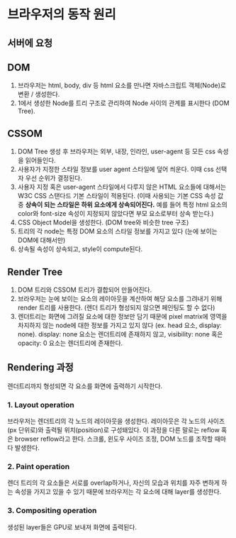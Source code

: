 # 브라우저의 동작 원리

## 서버에 요청

## DOM

1. 브라우저는 html, body, div 등 html 요소를 만나면 자바스크립트 객체(Node)로 변환 / 생성한다.
2. 1에서 생성한 Node를 트리 구조로 관리하여 Node 사이의 관계를 표시한다 (DOM Tree). 

## CSSOM

1. DOM Tree 생성 후 브라우저는 외부, 내장, 인라인, user-agent 등 모든 css 속성을 읽어들인다.
2. 사용자가 지정한 스타일 정보를 user agent 스타일에 덮어 씌운다. 이때 css 선택자 우선 순위가 결정된다.
3. 사용자 지정 혹은 user-agent 스타일에서 다루지 않은 HTML 요소들에 대해서는 W3C CSS 스탠다드 기본 스타일이 적용된다. (이때 사용되는 기본 CSS 속성 값 중 **상속이 되는 스타일은 하위 요소에게 상속되어진다.** 예를 들어 특정 html 요소의 color와 font-size 속성이 지정되지 않았다면 부모 요소로부터 상속 받는다.)
4. CSS Object Model을 생성한다. (DOM tree와 비슷한 tree 구조)
5. 트리의 각 node는 특정 DOM 요소의 스타일 정보를 가지고 있다 (눈에 보이는 DOM에 대해서만)
6. 상속될 속성이 상속되고, style이 compute된다.

## Render Tree

1. DOM 트리와 CSSOM 트리가 결합되어 만들어진다.
2. 브라우저는 눈에 보이는 요소의 레이아웃을 계산하여 해당 요소를 그려내기 위해 render 트리를 사용한다. (렌더 트리가 형성되지 않으면 페인팅도 할 수 없다)
3. 렌더트리는 화면에 그려질 요소에 대한 정보만 담기 때문에 pixel matrix에 영역을 차지하지 않는 node에 대한 정보를 가지고 있지 않다 (ex. head 요소, display: none). display: none 요소는 렌더트리에 존재하지 않고, visibility: none 혹은 opacity: 0 요소는 렌더트리에 존재한다.

## Rendering 과정

렌더트리까지 형성되면 각 요소를 화면에 출력하기 시작한다.

### 1. Layout operation

브라우저는 렌더트리의 각 노드의 레이아웃을 생성한다. 레이아웃은 각 노드의 사이즈(px 단위로)와 출력될 위치(position)로 구성돼있다. 이 과정을 다른 말로는 reflow 혹은 browser reflow라고 한다. 스크롤, 윈도우 사이즈 조정, DOM 노드를 조작할 때마다 발생한다.

### 2. Paint operation

렌더 트리의 각 요소들은 서로를 overlap하거나, 자신의 모습과 위치를 자주 변하게 하는 속성을 가지고 있을 수 있기 때문에 브라우저는 각 요소에 대해 layer를 생성한다.

### 3. Compositing operation

생성된 layer들은 GPU로 보내져 화면에 출력된다.